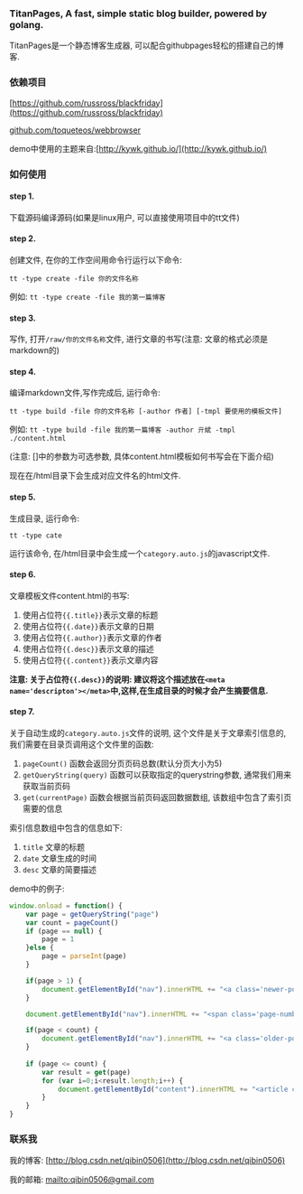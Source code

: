 ### TitanPages, A fast, simple static blog builder, powered by golang.

TitanPages是一个静态博客生成器, 可以配合githubpages轻松的搭建自己的博客.

### 依赖项目

[https://github.com/russross/blackfriday](https://github.com/russross/blackfriday)

[github.com/toqueteos/webbrowser](github.com/toqueteos/webbrowser)

demo中使用的主题来自:[http://kywk.github.io/](http://kywk.github.io/)

### 如何使用

#### step 1. 

下载源码编译源码(如果是linux用户, 可以直接使用项目中的tt文件)

#### step 2. 

创建文件, 在你的工作空间用命令行运行以下命令:

`tt -type create -file 你的文件名称`

例如: `tt -type create -file 我的第一篇博客`

#### step 3. 

写作, 打开`/raw/你的文件名称`文件, 进行文章的书写(注意: 文章的格式必须是markdown的)

#### step 4. 

编译markdown文件,写作完成后, 运行命令:

`tt -type build -file 你的文件名称 [-author 作者] [-tmpl 要使用的模板文件]`

例如: `tt -type build -file 我的第一篇博客 -author 亓斌 -tmpl ./content.html`

(注意: []中的参数为可选参数, 具体content.html模板如何书写会在下面介绍)

现在在/html目录下会生成对应文件名的html文件.

#### step 5.

生成目录, 运行命令:

`tt -type cate`

运行该命令, 在/html目录中会生成一个`category.auto.js`的javascript文件.

#### step 6.

文章模板文件content.html的书写:
1. 使用占位符`{{.title}}`表示文章的标题 
2. 使用占位符`{{.date}}`表示文章的日期
3. 使用占位符`{{.author}}`表示文章的作者
4. 使用占位符`{{.desc}}`表示文章的描述
5. 使用占位符`{{.content}}`表示文章内容

**注意: 关于占位符`{{.desc}}`的说明: 建议将这个描述放在`<meta name='descripton'></meta>`中,这样,在生成目录的时候才会产生摘要信息.**

#### step 7.

关于自动生成的`category.auto.js`文件的说明, 这个文件是关于文章索引信息的, 我们需要在目录页调用这个文件里的函数:

1. `pageCount()` 函数会返回分页页码总数(默认分页大小为5)
2. `getQueryString(query)` 函数可以获取指定的querystring参数, 通常我们用来获取当前页码
3. `get(currentPage)` 函数会根据当前页码返回数据数组, 该数组中包含了索引页需要的信息

索引信息数组中包含的信息如下:

1. `title` 文章的标题
2. `date` 文章生成的时间
3. `desc` 文章的简要描述

demo中的例子: 

``` javascript
window.onload = function() {
	var page = getQueryString("page")
	var count = pageCount()
	if (page == null) {
		page = 1
	}else {
		page = parseInt(page)
	}

	if(page > 1) {
		document.getElementById("nav").innerHTML += "<a class='newer-posts' href='?page="+(page - 1)+"'>← Newer Posts</a>"
	}

	document.getElementById("nav").innerHTML += "<span class='page-number'>Page "+page+" of "+count+"</span>"

	if(page < count) {
		document.getElementById("nav").innerHTML += "<a class='older-posts' href='?page="+(page + 1)+"'>← Older Posts</a>"
	}
	
	if (page <= count) {
		var result = get(page)
		for (var i=0;i<result.length;i++) {
			document.getElementById("content").innerHTML += "<article class='post'><header class='post-header'><span class='post-meta'><time datetime='"+result[i].date+"' itemprop='datePublished'>"+result[i].date+"</time><h2 class='post-title'><a href='./html/"+result[i].title+".html'>"+result[i].title+"</a></h2></header><section class='post-excerpt'><p>"+result[i].desc+"</p> <p><a href='./html/"+result[i].title+".html' class='excerpt-link'>Read More...</a></p></section></article>"
		}
	}
}
```

### 联系我

我的博客: [http://blog.csdn.net/qibin0506](http://blog.csdn.net/qibin0506)

我的邮箱: <a href="mailto:qibin0506@gmail.com">mailto:qibin0506@gmail.com</a>
